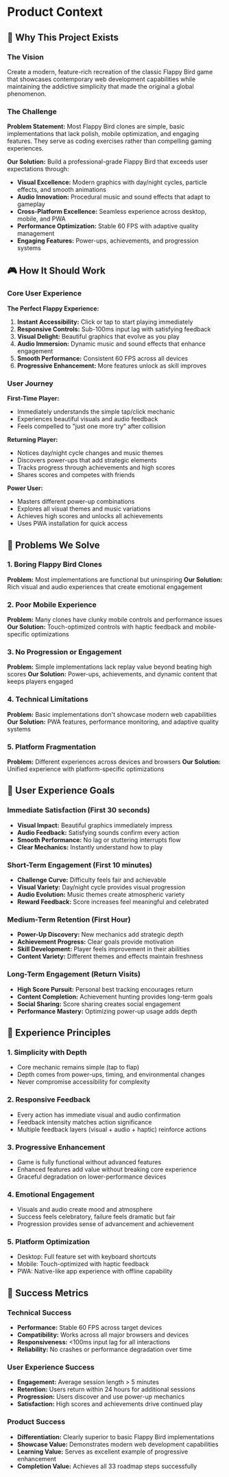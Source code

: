 # Product Context

## 🎯 Why This Project Exists

### The Vision
Create a modern, feature-rich recreation of the classic Flappy Bird game that showcases contemporary web development capabilities while maintaining the addictive simplicity that made the original a global phenomenon.

### The Challenge
**Problem Statement:** Most Flappy Bird clones are simple, basic implementations that lack polish, mobile optimization, and engaging features. They serve as coding exercises rather than compelling gaming experiences.

**Our Solution:** Build a professional-grade Flappy Bird that exceeds user expectations through:
- **Visual Excellence:** Modern graphics with day/night cycles, particle effects, and smooth animations
- **Audio Innovation:** Procedural music and sound effects that adapt to gameplay
- **Cross-Platform Excellence:** Seamless experience across desktop, mobile, and PWA
- **Performance Optimization:** Stable 60 FPS with adaptive quality management
- **Engaging Features:** Power-ups, achievements, and progression systems

## 🎮 How It Should Work

### Core User Experience
**The Perfect Flappy Experience:**
1. **Instant Accessibility:** Click or tap to start playing immediately
2. **Responsive Controls:** Sub-100ms input lag with satisfying feedback
3. **Visual Delight:** Beautiful graphics that evolve as you play
4. **Audio Immersion:** Dynamic music and sound effects that enhance engagement
5. **Smooth Performance:** Consistent 60 FPS across all devices
6. **Progressive Enhancement:** More features unlock as skill improves

### User Journey
**First-Time Player:**
- Immediately understands the simple tap/click mechanic
- Experiences beautiful visuals and audio feedback
- Feels compelled to "just one more try" after collision

**Returning Player:**
- Notices day/night cycle changes and music themes
- Discovers power-ups that add strategic elements
- Tracks progress through achievements and high scores
- Shares scores and competes with friends

**Power User:**
- Masters different power-up combinations
- Explores all visual themes and music variations
- Achieves high scores and unlocks all achievements
- Uses PWA installation for quick access

## 🌟 Problems We Solve

### 1. **Boring Flappy Bird Clones**
**Problem:** Most implementations are functional but uninspiring
**Our Solution:** Rich visual and audio experiences that create emotional engagement

### 2. **Poor Mobile Experience**
**Problem:** Many clones have clunky mobile controls and performance issues
**Our Solution:** Touch-optimized controls with haptic feedback and mobile-specific optimizations

### 3. **No Progression or Engagement**
**Problem:** Simple implementations lack replay value beyond beating high scores
**Our Solution:** Power-ups, achievements, and dynamic content that keeps players engaged

### 4. **Technical Limitations**
**Problem:** Basic implementations don't showcase modern web capabilities
**Our Solution:** PWA features, performance monitoring, and adaptive quality systems

### 5. **Platform Fragmentation**
**Problem:** Different experiences across devices and browsers
**Our Solution:** Unified experience with platform-specific optimizations

## 💫 User Experience Goals

### Immediate Satisfaction (First 30 seconds)
- **Visual Impact:** Beautiful graphics immediately impress
- **Audio Feedback:** Satisfying sounds confirm every action
- **Smooth Performance:** No lag or stuttering interrupts flow
- **Clear Mechanics:** Instantly understand how to play

### Short-Term Engagement (First 10 minutes)
- **Challenge Curve:** Difficulty feels fair and achievable
- **Visual Variety:** Day/night cycle provides visual progression
- **Audio Evolution:** Music themes create atmospheric variety
- **Reward Feedback:** Score increases feel meaningful and celebrated

### Medium-Term Retention (First Hour)
- **Power-Up Discovery:** New mechanics add strategic depth
- **Achievement Progress:** Clear goals provide motivation
- **Skill Development:** Player feels improvement in their abilities
- **Content Variety:** Different themes and effects maintain freshness

### Long-Term Engagement (Return Visits)
- **High Score Pursuit:** Personal best tracking encourages return
- **Content Completion:** Achievement hunting provides long-term goals
- **Social Sharing:** Score sharing creates social engagement
- **Performance Mastery:** Optimizing power-up usage adds depth

## 🎨 Experience Principles

### 1. **Simplicity with Depth**
- Core mechanic remains simple (tap to flap)
- Depth comes from power-ups, timing, and environmental changes
- Never compromise accessibility for complexity

### 2. **Responsive Feedback**
- Every action has immediate visual and audio confirmation
- Feedback intensity matches action significance
- Multiple feedback layers (visual + audio + haptic) reinforce actions

### 3. **Progressive Enhancement**
- Game is fully functional without advanced features
- Enhanced features add value without breaking core experience
- Graceful degradation on lower-performance devices

### 4. **Emotional Engagement**
- Visuals and audio create mood and atmosphere
- Success feels celebratory, failure feels dramatic but fair
- Progression provides sense of advancement and achievement

### 5. **Platform Optimization**
- Desktop: Full feature set with keyboard shortcuts
- Mobile: Touch-optimized with haptic feedback
- PWA: Native-like app experience with offline capability

## 🚀 Success Metrics

### Technical Success
- **Performance:** Stable 60 FPS across target devices
- **Compatibility:** Works across all major browsers and devices
- **Responsiveness:** <100ms input lag for all interactions
- **Reliability:** No crashes or performance degradation over time

### User Experience Success
- **Engagement:** Average session length > 5 minutes
- **Retention:** Users return within 24 hours for additional sessions
- **Progression:** Users discover and use power-up mechanics
- **Satisfaction:** High scores and achievements drive continued play

### Product Success
- **Differentiation:** Clearly superior to basic Flappy Bird implementations
- **Showcase Value:** Demonstrates modern web development capabilities
- **Learning Value:** Serves as excellent example of progressive enhancement
- **Completion Value:** Achieves all 33 roadmap steps successfully 